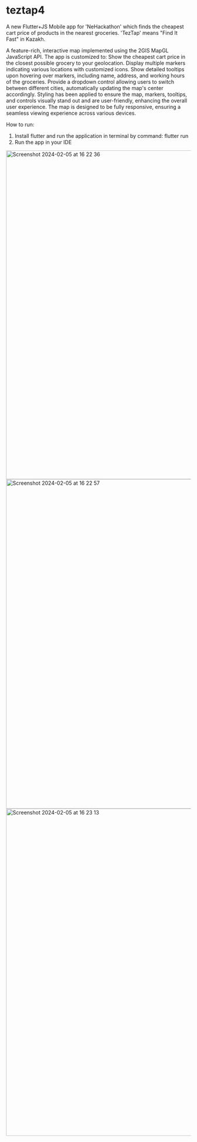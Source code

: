 # teztap4

A new Flutter+JS Mobile app for 'NeHackathon' which finds the cheapest cart price of products in the nearest groceries. 'TezTap' means "Find It Fast" in Kazakh.

A feature-rich, interactive map implemented using the 2GIS MapGL JavaScript API. The app is customized to:
Show the cheapest cart price in the closest possible grocery to your geolocation.
Display multiple markers indicating various locations with customized icons.
Show detailed tooltips upon hovering over markers, including name, address, and working hours of the groceries.
Provide a dropdown control allowing users to switch between different cities, automatically updating the map's center accordingly.
Styling has been applied to ensure the map, markers, tooltips, and controls visually stand out and are user-friendly, enhancing the overall user experience. The map is designed to be fully responsive, ensuring a seamless viewing experience across various devices.


How to run:
  1. Install flutter and run the application in terminal by command: flutter run
  2. Run the app in your IDE

<img width="893" alt="Screenshot 2024-02-05 at 16 22 36" src="https://github.com/Nurzhek/teztap4/assets/99636082/044e4471-7063-4ce4-a854-e38e32888cd9">
<img width="895" alt="Screenshot 2024-02-05 at 16 22 57" src="https://github.com/Nurzhek/teztap4/assets/99636082/91579d0a-763d-4740-8d09-1231475891e0">
<img width="889" alt="Screenshot 2024-02-05 at 16 23 13" src="https://github.com/Nurzhek/teztap4/assets/99636082/074adb6d-a11a-4674-b338-6ab1f6e1fab6">

